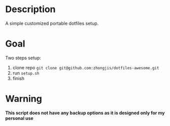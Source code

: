 # Description
A simple customized portable dotfiles setup.

# Goal
Two steps setup:
1. clone repo `git clone git@github.com:zhongjis/dotfiles-awesome.git`
2. run `setup.sh`
3. finish

# Warning
**This script does not have any backup options as it is designed only for my personal use**
